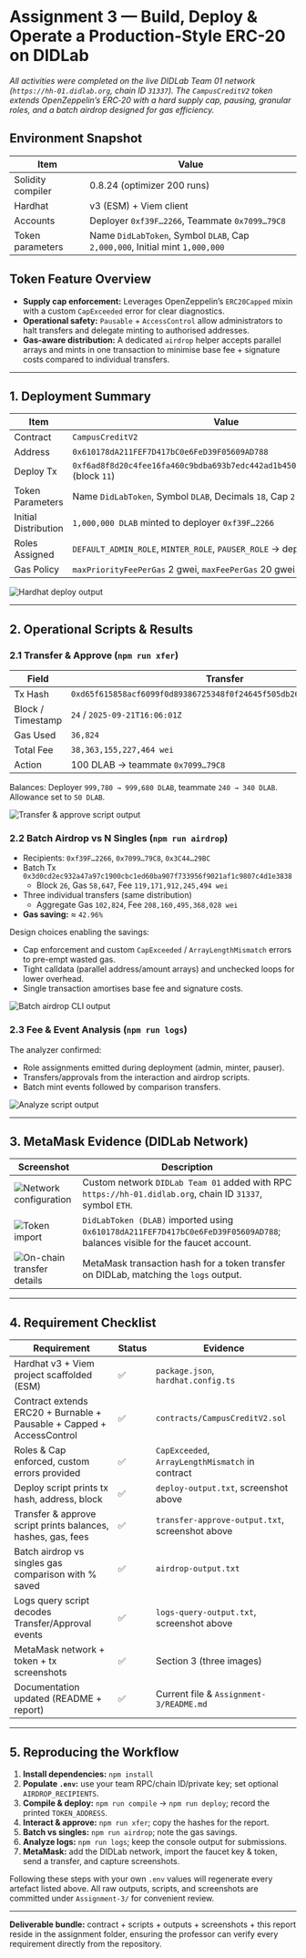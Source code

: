 # Assignment 3 — Build, Deploy & Operate a Production-Style ERC-20 on DIDLab

_All activities were completed on the live DIDLab Team 01 network (`https://hh-01.didlab.org`, chain ID `31337`). The `CampusCreditV2` token extends OpenZeppelin’s ERC‑20 with a hard supply cap, pausing, granular roles, and a batch airdrop designed for gas efficiency._

## Environment Snapshot

| Item | Value |
| --- | --- |
| Solidity compiler | 0.8.24 (optimizer 200 runs) |
| Hardhat | v3 (ESM) + Viem client |
| Accounts | Deployer `0xf39F…2266`, Teammate `0x7099…79C8` |
| Token parameters | Name `DidLabToken`, Symbol `DLAB`, Cap `2,000,000`, Initial mint `1,000,000` |

## Token Feature Overview

- **Supply cap enforcement:** Leverages OpenZeppelin’s `ERC20Capped` mixin with a custom
  `CapExceeded` error for clear diagnostics.
- **Operational safety:** `Pausable` + `AccessControl` allow administrators to halt transfers and
  delegate minting to authorised addresses.
- **Gas-aware distribution:** A dedicated `airdrop` helper accepts parallel arrays and mints in one
  transaction to minimise base fee + signature costs compared to individual transfers.

---

## 1. Deployment Summary

| Item | Value |
| --- | --- |
| Contract | `CampusCreditV2` |
| Address | `0x610178dA211FEF7D417bC0e6FeD39F05609AD788` |
| Deploy Tx | `0xf6ad8f8d20c4fee16fa460c9bdba693b7edc442ad1b45079c1d7f0368e4ed43b` (block `11`) |
| Token Parameters | Name `DidLabToken`, Symbol `DLAB`, Decimals `18`, Cap `2,000,000 DLAB` |
| Initial Distribution | `1,000,000 DLAB` minted to deployer `0xf39F…2266` |
| Roles Assigned | `DEFAULT_ADMIN_ROLE`, `MINTER_ROLE`, `PAUSER_ROLE` → deployer |
| Gas Policy | `maxPriorityFeePerGas` 2 gwei, `maxFeePerGas` 20 gwei |

![Hardhat deploy output](screenshots/cli-deploy.png)

---

## 2. Operational Scripts & Results

### 2.1 Transfer & Approve (`npm run xfer`)

| Field | Transfer | Approve |
| --- | --- | --- |
| Tx Hash | `0xd65f615858acf6099f0d89386725348f0f24645f505db2636f1369b5e246e09b` | `0x8820703a0492fdac353b04da8e48a6fb4d6183870b47e2721a551d54f9ca802e` |
| Block / Timestamp | `24` / `2025-09-21T16:06:01Z` | `25` / `2025-09-21T16:06:02Z` |
| Gas Used | `36,824` | `26,509` |
| Total Fee | `38,363,155,227,464 wei` | `53,987,851,275,624 wei` |
| Action | 100 DLAB → teammate `0x7099…79C8` | Approve 50 DLAB for teammate |

Balances: Deployer `999,780 → 999,680 DLAB`, teammate `240 → 340 DLAB`. Allowance set to `50 DLAB`.

![Transfer & approve script output](screenshots/cli-transfer-approve.png)

### 2.2 Batch Airdrop vs N Singles (`npm run airdrop`)

- Recipients: `0xf39F…2266`, `0x7099…79C8`, `0x3C44…29BC`
- Batch Tx `0x3d0cd2ec932a47a97c1900cbc1ed60ba907f733956f9021af1c9807c4d1e3838`
  - Block `26`, Gas `58,647`, Fee `119,171,912,245,494 wei`
- Three individual transfers (same distribution)
  - Aggregate Gas `102,824`, Fee `208,160,495,368,028 wei`
- **Gas saving:** ≈ `42.96%`

Design choices enabling the savings:
- Cap enforcement and custom `CapExceeded` / `ArrayLengthMismatch` errors to pre-empt wasted gas.
- Tight calldata (parallel address/amount arrays) and unchecked loops for lower overhead.
- Single transaction amortises base fee and signature costs.

![Batch airdrop CLI output](screenshots/cli-analyze.png)

### 2.3 Fee & Event Analysis (`npm run logs`)

The analyzer confirmed:
- Role assignments emitted during deployment (admin, minter, pauser).
- Transfers/approvals from the interaction and airdrop scripts.
- Batch mint events followed by comparison transfers.

![Analyze script output](screenshots/cli/analyze-network.png)

---

## 3. MetaMask Evidence (DIDLab Network)

| Screenshot | Description |
| --- | --- |
| ![Network configuration](screenshots/network-details.png) | Custom network `DIDLab Team 01` added with RPC `https://hh-01.didlab.org`, chain ID `31337`, symbol `ETH`. |
| ![Token import](screenshots/token-details.png) | `DidLabToken (DLAB)` imported using `0x610178dA211FEF7D417bC0e6FeD39F05609AD788`; balances visible for the faucet account. |
| ![On-chain transfer details](screenshots/transaction-details.png) | MetaMask transaction hash for a token transfer on DIDLab, matching the `logs` output. |

---

## 4. Requirement Checklist

| Requirement | Status | Evidence |
| --- | --- | --- |
| Hardhat v3 + Viem project scaffolded (ESM) | ✅ | `package.json`, `hardhat.config.ts` |
| Contract extends ERC20 + Burnable + Pausable + Capped + AccessControl | ✅ | `contracts/CampusCreditV2.sol` |
| Roles & Cap enforced, custom errors provided | ✅ | `CapExceeded`, `ArrayLengthMismatch` in contract |
| Deploy script prints tx hash, address, block | ✅ | `deploy-output.txt`, screenshot above |
| Transfer & approve script prints balances, hashes, gas, fees | ✅ | `transfer-approve-output.txt`, screenshot above |
| Batch airdrop vs singles gas comparison with % saved | ✅ | `airdrop-output.txt` |
| Logs query script decodes Transfer/Approval events | ✅ | `logs-query-output.txt`, screenshot above |
| MetaMask network + token + tx screenshots | ✅ | Section 3 (three images) |
| Documentation updated (README + report) | ✅ | Current file & `Assignment-3/README.md` |

---

## 5. Reproducing the Workflow

1. **Install dependencies:** `npm install`
2. **Populate `.env`:** use your team RPC/chain ID/private key; set optional `AIRDROP_RECIPIENTS`.
3. **Compile & deploy:** `npm run compile` → `npm run deploy`; record the printed `TOKEN_ADDRESS`.
4. **Interact & approve:** `npm run xfer`; copy the hashes for the report.
5. **Batch vs singles:** `npm run airdrop`; note the gas savings.
6. **Analyze logs:** `npm run logs`; keep the console output for submissions.
7. **MetaMask:** add the DIDLab network, import the faucet key & token, send a transfer, and capture screenshots.

Following these steps with your own `.env` values will regenerate every artefact listed above. All raw outputs, scripts, and screenshots are committed under `Assignment-3/` for convenient review.

---

**Deliverable bundle:** contract + scripts + outputs + screenshots + this report reside in the assignment folder, ensuring the professor can verify every requirement directly from the repository.
